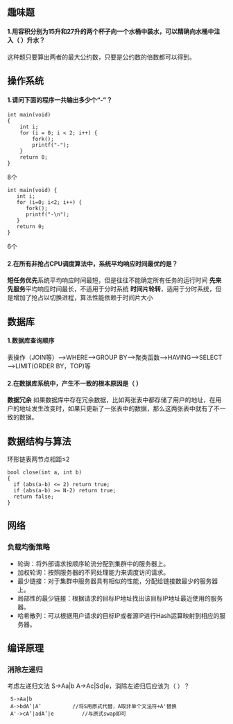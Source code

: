 ## 趣味题 ##
#### 1.用容积分别为15升和27升的两个杯子向一个水桶中装水，可以精确向水桶中注入（ ）升水？ ####
这种题只要算出两者的最大公约数，只要是公约数的倍数都可以得到。
## 操作系统 ##
#### 1.请问下面的程序一共输出多少个“-”？ ####

	int main(void)
	{
	    int i;
	    for (i = 0; i < 2; i++) { 
	        fork(); 
	        printf("-"); 
	    } 
	    return 0; 
	} 
8个

	int main(void) {
	   int i;
	   for (i=0; i<2; i++) {
	      fork();
	      printf("-\n");
	   }
	   return 0;
	}
6个

#### 2.在所有非抢占CPU调度算法中，系统平均响应时间最优的是？ ####
**短任务优先**系统平均响应时间最短，但是往往不能确定所有任务的运行时间
**先来先服务**平均响应时间最长，不适用于分时系统
**时间片轮转**，适用于分时系统，但是增加了抢占以切换进程，算法性能依赖于时间片大小
## 数据库 ##
#### 1.数据库查询顺序 ####
表操作（JOIN等）——>WHERE——>GROUP BY——>聚类函数——>HAVING——>SELECT——>LIMIT(ORDER BY，TOP)等
#### 2.在数据库系统中，产生不一致的根本原因是（ ） ####
**数据冗余**
如果数据库中存在冗余数据，比如两张表中都存储了用户的地址，在用户的地址发生改变时，如果只更新了一张表中的数据，那么这两张表中就有了不一致的数据。
## 数据结构与算法 ##
环形链表两节点相距≤2

	bool close(int a, int b)
	{
	  if (abs(a-b) <= 2) return true;
	  if (abs(a-b) >= N-2) return true;
	  return false;
	}
## 网络 ##
### 负载均衡策略 ###
- 轮询：将外部请求按顺序轮流分配到集群中的服务器上。
- 加权轮询：按照服务器的不同处理能力来调度访问请求。
- 最少链接：对于集群中服务器具有相似的性能，分配给链接数最少的服务器上。
- 局部性的最少链接：根据请求的目标IP地址找出该目标IP地址最近使用的服务器。
- 哈希散列：可以根据用户请求的目标IP或者源IP进行Hash运算映射到相应的服务器。

## 编译原理 ##
### 消除左递归 ###
考虑左递归文法
S->Aa|b 
A->Ac|Sd|e，消除左递归后应该为（ ）？

	 S->Aa|b			
	 A->bdA’|A’			 //将S用原式代替，A取非单个文法符+A'替换	  
	 A'->cA’|adA’|e     	//与原式swap即可